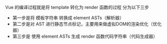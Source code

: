 Vue 的编译过程就是将 template 转化为 render 函数的过程 分为以下三步

- 第一步是将 模板字符串 转换成 element ASTs（解析器）
- 第二步是对 AST 进行静态节点标记，主要用来做虚拟DOM的渲染优化（优化器）
- 第三步是 使用 element ASTs 生成 render 函数代码字符串（代码生成器）


